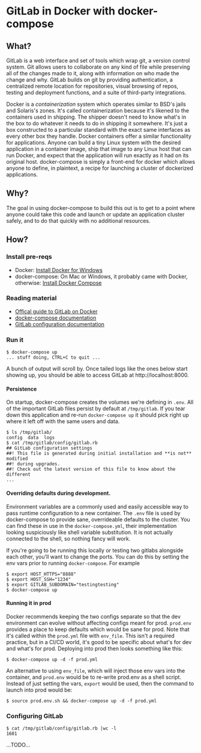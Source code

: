 # GitLab in Docker with docker-compose

## What?

GitLab is a web interface and set of tools which wrap git, a version control system. Git allows users to collaborate on any kind of file while preserving all of the changes made to it, along with information on who made the change and why. GitLab builds on git by providing authentication, a centralized remote location for repositories, visual browsing of repos, testing and deployment functions, and a suite of third-party integrations.

Docker is a _containerization_ system which operates similar to BSD's jails and Solaris's zones. It's called containerization because it's likened to the containers used in shipping. The shipper doesn't need to know what's in the box to do whatever it needs to do in shipping it somewhere. It's just a box constructed to a particular standard with the exact same interfaces as every other box they handle. Docker containers offer a similar functionality for applications. Anyone can build a tiny Linux system with the desired application in a container image, ship that image to any Linux host that can run Docker, and expect that the application will run exactly as it had on its original host. docker-compose is simply a front-end for docker which allows anyone to define, in plaintext, a recipe for launching a cluster of dockerized applications.

## Why?

The goal in using docker-compose to build this out is to get to a point where anyone could take this code and launch or update an application cluster safely, and to do that quickly with no additional resources.

## How?

### Install pre-reqs

* Docker: [Install Docker for Windows](https://docs.docker.com/docker-for-windows/install/)
* docker-compose: On Mac or Windows, it probably came with Docker, otherwise: [Install Docker Compose](https://docs.docker.com/compose/install/)

### Reading material

* [Offical guide to GitLab on Docker](https://docs.gitlab.com/omnibus/docker/)
* [docker-compose documentation](https://docs.docker.com/compose/overview/)
* [GitLab configuration documentation](https://docs.gitlab.com/omnibus/settings/configuration.html)

### Run it

    $ docker-compose up
    ... stuff doing, CTRL+C to quit ...

A bunch of output will scroll by. Once tailed logs like the ones below start showing up, you should be able to access GitLab at http://localhost:8000.

#### Persistence

On startup, docker-compose creates the volumes we're defining in `.env`. All of the important GitLab files persist by default at `/tmp/gitlab`. If you tear down this application and re-run `docker-compose up` it should pick right up where it left off with the same users and data.

    $ ls /tmp/gitlab/
    config  data  logs
    $ cat /tmp/gitlab/config/gitlab.rb
    ## GitLab configuration settings
    ##! This file is generated during initial installation and **is not** modified
    ##! during upgrades.
    ##! Check out the latest version of this file to know about the different
    ...


#### Overriding defaults during development.

Environment variables are a commonly used and easily accessible way to pass runtime configuration to a new container. The `.env` file is used by docker-compose to provide sane, overrideable defaults to the cluster. You can find these in use in the `docker-compose.yml`, their implementation looking suspiciously like shell variable substitution. It is not actually connected to the shell, so nothing fancy will work.

If you're going to be running this locally or testing two gitlabs alongside each other, you'll want to change the ports. You can do this by setting the env vars prior to running `docker-compose`. For example

    $ export HOST_HTTPS="8888"
    $ export HOST_SSH="1234"
    $ export GITLAB_SUBDOMAIN="testingtesting"
    $ docker-compose up

#### Running it in prod

Docker recommends keeping the two configs separate so that the dev environment can evolve without affecting configs meant for prod. `prod.env` provides a place to keep defaults which would be sane for prod. Note that it's called within the `prod.yml` file with `env_file`. This isn't a required practice, but in a CI/CD world, it's good to be specific about what's for dev and what's for prod. Deploying into prod then looks something like this:

    $ docker-compose up -d -f prod.yml

An alternative to using `env_file`, which will inject those env vars into the container, and `prod.env` would be to re-write prod.env as a shell script. Instead of just setting the vars, `export` would be used, then the command to launch into prod would be:

    $ source prod.env.sh && docker-compose up -d -f prod.yml

### Configuring GitLab

    $ cat /tmp/gitlab/config/gitlab.rb |wc -l
    1601

...TODO...
